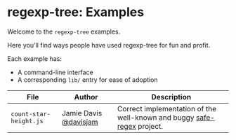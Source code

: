 # regexp-tree: Examples

Welcome to the `regexp-tree` examples.

Here you'll find ways people have used regexp-tree for fun and profit.

Each example has:
- A command-line interface
- A corresponding `lib/` entry for ease of adoption

| File                   | Author                                               | Description       |
|------------------------|------------------------------------------------------|-------------------|
| `count-star-height.js` | Jamie Davis [@davisjam](https://github.com/davisjam) | Correct implementation of the well-known and buggy [safe-regex](https://github.com/substack/safe-regex) project. |
